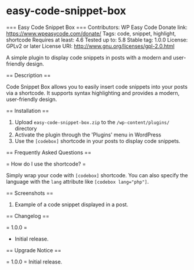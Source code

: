 # easy-code-snippet-box
=== Easy Code Snippet Box ===
Contributors: WP Easy Code
Donate link: https://www.wpeasycode.com/donate/
Tags: code, snippet, highlight, shortcode
Requires at least: 4.6
Tested up to: 5.8
Stable tag: 1.0.0
License: GPLv2 or later
License URI: http://www.gnu.org/licenses/gpl-2.0.html

A simple plugin to display code snippets in posts with a modern and user-friendly design.

== Description ==

Code Snippet Box allows you to easily insert code snippets into your posts via a shortcode. It supports syntax highlighting and provides a modern, user-friendly design.

== Installation ==

1. Upload `easy-code-snippet-box.zip` to the `/wp-content/plugins/` directory
2. Activate the plugin through the 'Plugins' menu in WordPress
3. Use the `[codebox]` shortcode in your posts to display code snippets.

== Frequently Asked Questions ==

= How do I use the shortcode? =

Simply wrap your code with `[codebox]` shortcode. You can also specify the language with the `lang` attribute like `[codebox lang="php"]`.

== Screenshots ==

1. Example of a code snippet displayed in a post.

== Changelog ==

= 1.0.0 =
* Initial release.

== Upgrade Notice ==

= 1.0.0 =
Initial release.

